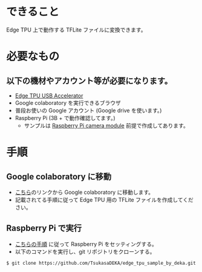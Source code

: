 # できること
Edge TPU 上で動作する TFLite ファイルに変換できます。

# 必要なもの
## 以下の機材やアカウント等が必要になります。
- [Edge TPU USB Accelerator](https://coral.withgoogle.com/products/accelerator/)
- Google colaboratory を実行できるブラウザ
- 普段お使いの Google アカウント (Google drive を使います。)
- Raspberry Pi (3B + で動作確認してます。)
	- サンプルは [Raspberry Pi camera module](https://www.raspberrypi.org/documentation/usage/camera/) 前提で作成してあります。


# 手順
## Google colaboratory に移動
- [こちら](https://colab.research.google.com/gist/TsukasaDEKA/86f9acd762f439dbe628cef3e3a5eaea/generate_tflite_file_for_raspberry_pi_exsample.ipynb)のリンクから Google colaboratory に移動します。
- 記載されてる手順に従って Edge TPU 用の TFLite ファイルを作成してください。

## Raspberry Pi で実行
- [こちらの手順](https://coral.withgoogle.com/docs/accelerator/get-started/) に従って Raspberry Pi をセッティングする。
- 以下のコマンドを実行し、git リポジトリをクローンする。

```
$ git clone https://github.com/TsukasaDEKA/edge_tpu_sample_by_deka.git
```
